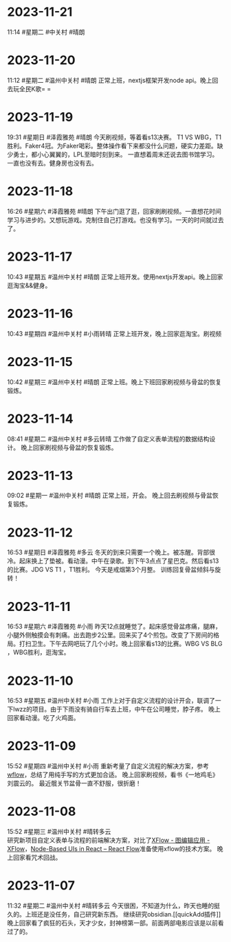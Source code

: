 # 2023-11-21
11:14
#星期二 #中关村 #晴朗 

# 2023-11-20
11:12
#星期二 #温州中关村 #晴朗
正常上班，nextjs框架开发node api。晚上回去玩全民K歌= =
# 2023-11-19
19:31
#星期日 #泽霞雅苑 #晴朗
今天刷视频，等着看s13决赛。
T1 VS WBG，T1胜利。Faker4冠。为Faker喝彩。整体操作看下来都没什么问题，硬实力差距。缺少勇士，都小心翼翼的，LPL至暗时刻到来。
一直想着周末还说去图书馆学习。一直也没有去。健身房也没有去。

# 2023-11-18
16:26
#星期六 #泽霞雅苑 #晴朗
下午出门逛了逛，回家刷刷视频。一直想花时间学习与进步的。又想玩游戏。克制住自己打游戏。也没有学习。一天的时间就过去了。

# 2023-11-17
10:43
#星期五 #温州中关村 #晴朗
正常上班开发。使用nextjs开发api。晚上回家逛淘宝&&健身。

# 2023-11-16
10:43
#星期四 #温州中关村 #小雨转晴
正常上班开发，晚上回家逛淘宝。刷视频

# 2023-11-15
10:42
#星期三 #温州中关村  #晴朗 
正常上班。晚上下班回家刷视频与骨盆的恢复锻炼。
# 2023-11-14
08:41
#星期二 #温州中关村  #多云转晴
工作做了自定义表单流程的数据结构设计。
晚上回家刷视频与骨盆的恢复锻炼。

# 2023-11-13
09:02
#星期一 #温州中关村 #晴朗
正常上班，开会。
晚上回去刷视频与骨盆恢复锻炼。

# 2023-11-12
16:53
#星期日 #泽霞雅苑 #多云 
冬天的到来只需要一个晚上。被冻醒。背部很冷。起床换上了垫被。看动漫。中午在录歌。到下午3点点了星巴克。然后看s13的比赛。JDG VS T1  ，T1胜利。
今天是戒烟第3个月整。
训练回复骨盆倾斜与旋转！

# 2023-11-11
16:53
#星期六 #泽霞雅苑 #小雨 
昨天12点就睡觉了。起床感觉骨盆疼痛，腿麻，小腿外侧触摸会有刺痛。出去跑步2公里。回来买了4个煎包。改变了下房间的格局。打扫卫生。下午去网吧玩了几个小时。晚上回家看s13的比赛。WBG VS BLG ，WBG胜利，逛淘宝。

# 2023-11-10
16:53
#星期五 #温州中关村 #小雨 
工作上对于自定义流程的设计开会，联调了一下lwzz的项目。由于下雨没有骑自行车去上班，中午在公司睡觉，脖子疼。
晚上回家看动漫。吃了火鸡面。
# 2023-11-09
15:52
#星期四 #温州中关村 #小雨
重新考量了自定义流程的解决方案，参考[wflow](http://wflow.willianfu.top/)，总结了用纯手写的方式更加合适。
晚上回家刷视频，看书《一地鸡毛》刘震云的。
最近髋关节盆骨一直不舒服，很折磨！

# 2023-11-08
15:52
#星期三 #温州中关村 #晴转多云  
研究新项目自定义表单与流程的前端解决方案，对比了[XFlow - 图编辑应用 - XFlow](https://xflow.antv.vision/)，[Node-Based UIs in React – React Flow](https://reactflow.dev/)准备使用xflow的技术方案。
晚上回家看咒术回战。

# 2023-11-07
11:32
#星期二 #温州中关村 #晴转多云
今天很困，不知道为什么，昨天也睡的挺久的。上班还是没任务，自己研究新东西。
继续研究obsidian.[[quickAdd插件]]
晚上回家看了疯狂的石头，天才少女，封神榜第一部。前面两部电影应该是以前看过了的。